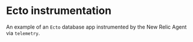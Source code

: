 # Ecto instrumentation

An example of an `Ecto` database app instrumented by the New Relic Agent via `telemetry`.
